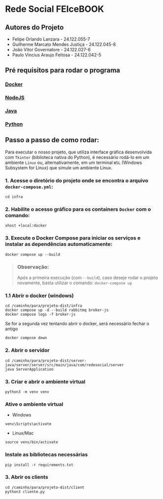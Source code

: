 # Rede Social FEIceBOOK 

## Autores do Projeto
* Felipe Orlando Lanzara - 24.122.055-7
* Guilherme Marcato Mendes Justiça - 24.122.045-8
* João Vitor Governatore - 24.122.027-6
* Paulo Vincius Araujo Feitosa - 24.122.042-5


## Pré requisitos para rodar o programa

### [Docker](https://www.docker.com/)
### [NodeJS](https://nodejs.org/pt/download/current)
### [Java](https://www.oracle.com/java/technologies/downloads/)
### [Python](https://www.python.org/downloads/)


## Passo a passo de como rodar:

Para executar o nosso projeto, que utiliza interface gráfica desenvolvida com ```Tkinter``` (biblioteca nativa do Python), é necessário rodá-lo em um ambiente ```Linux``` ou, alternativamente, em um terminal ```WSL``` (Windows Subsystem for Linux) que simule um ambiente Linux.


### 1.  Acesse o diretório do projeto onde se encontra o arquivo ```docker-compose.yml```:
```cd infra```

### 2. Habilite o acesso gráfico para os containers ```Docker``` com o comando:
```xhost +local:docker```

### 3. Execute o Docker Compose para iniciar os serviços e instalar as dependências automaticamente:
```docker compose up --build```

> ### Observação:  
> Após a primeira execução (com `--build`), caso deseje rodar o projeto novamente, basta utilizar o comando:
> ```docker-compose up```













### 1.1 Abrir o docker (windows)
```
cd /caminho/para/projeto-dist/infra
docker compose up -d --build rabbitmq broker-js
docker compose logs -f broker-js
```
Se for a segunda vez tentando abrir o docker, será necessário fechar o antigo
```
docker compose down
```
### 2. Abrir o servidor 
```
cd /caminho/para/projeto-dist/server-java/server/server/src/main/java/com/redesocial/server
java ServerApplication
```

### 3. Criar e abrir o ambiente virtual
```
python3 -m venv venv
```
### Ative o ambiente virtual 
* Windows
```
venv\Scripts\activate
```
* Linux/Mac
```
source venv/bin/activate
```
### Instale as bibliotecas necessárias
```
pip install -r requirements.txt
```


### 3. Abrir os clients
```
cd /caminho/para/projeto-dist/client
python3 cliente.py
```

